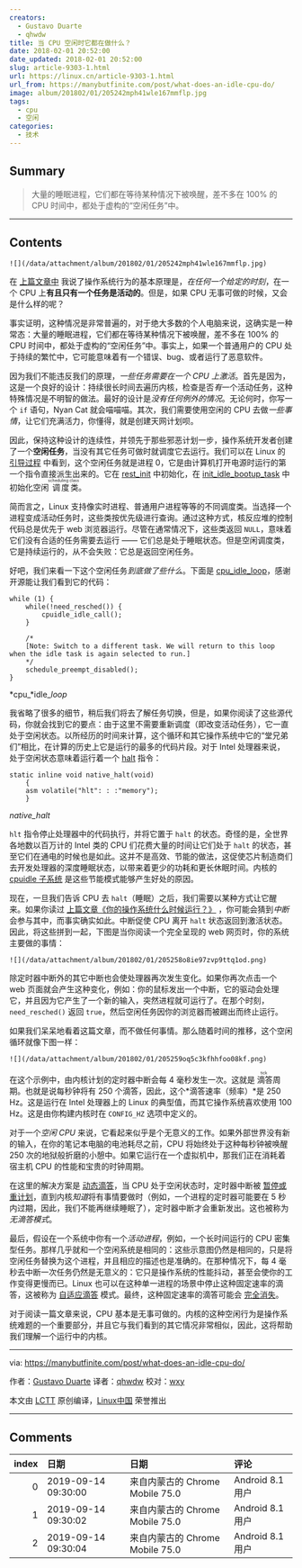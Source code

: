 ```yaml
---
creators:
  - Gustavo Duarte
  - qhwdw
title: 当 CPU 空闲时它都在做什么？
date: 2018-02-01 20:52:00
date_updated: 2018-02-01 20:52:00
slug: article-9303-1.html
url: https://linux.cn/article-9303-1.html
url_from: https://manybutfinite.com/post/what-does-an-idle-cpu-do/
image: album/201802/01/205242mph41wle167mmflp.jpg
tags:
  - cpu
  - 空闲
categories:
  - 技术
---
```


## Summary

> 大量的睡眠进程，它们都在等待某种情况下被唤醒，差不多在 100% 的 CPU 时间中，都处于虚构的“空闲任务”中。

***

<!-- more -->

## Contents

`![](/data/attachment/album/201802/01/205242mph41wle167mmflp.jpg)`

在 [上篇文章中](https://linux.cn/article-9095-1.html) 我说了操作系统行为的基本原理是，*在任何一个给定的时刻*，在一个 CPU 上**有且只有一个任务是活动的**。但是，如果 CPU 无事可做的时候，又会是什么样的呢？

事实证明，这种情况是非常普遍的，对于绝大多数的个人电脑来说，这确实是一种常态：大量的睡眠进程，它们都在等待某种情况下被唤醒，差不多在 100% 的 CPU 时间中，都处于虚构的“空闲任务”中。事实上，如果一个普通用户的 CPU 处于持续的繁忙中，它可能意味着有一个错误、bug、或者运行了恶意软件。

因为我们不能违反我们的原理，*一些任务需要在一个 CPU 上激活*。首先是因为，这是一个良好的设计：持续很长时间去遍历内核，检查是否*有*一个活动任务，这种特殊情况是不明智的做法。最好的设计是*没有任何例外的情况*。无论何时，你写一个 `if` 语句，Nyan Cat 就会喵喵喵。其次，我们需要使用空闲的 CPU 去做*一些事情*，让它们充满活力，你懂得，就是创建天网计划呗。

因此，保持这种设计的连续性，并领先于那些邪恶计划一步，操作系统开发者创建了一个**空闲任务**，当没有其它任务可做时就调度它去运行。我们可以在 Linux 的 [引导过程](https://manybutfinite.com/post/kernel-boot-process) 中看到，这个空闲任务就是进程 0，它是由计算机打开电源时运行的第一个指令直接派生出来的。它在 [rest\_init](https://github.com/torvalds/linux/blob/v3.17/init/main.c#L393) 中初始化，在 [init\_idle\_bootup\_task](https://github.com/torvalds/linux/blob/v3.17/kernel/sched/core.c#L4538) 中初始化空闲<ruby> 调度类 <rt>  scheduling class </rt></ruby>。

简而言之，Linux 支持像实时进程、普通用户进程等等的不同调度类。当选择一个进程变成活动任务时，这些类按优先级进行查询。通过这种方式，核反应堆的控制代码总是优先于 web 浏览器运行。尽管在通常情况下，这些类返回 `NULL`，意味着它们没有合适的任务需要去运行 —— 它们总是处于睡眠状态。但是空闲调度类，它是持续运行的，从不会失败：它总是返回空闲任务。

好吧，我们来看一下这个空闲任务*到底做了些什么*。下面是 [cpu\_idle\_loop](https://github.com/torvalds/linux/blob/v3.17/kernel/sched/idle.c#L183)，感谢开源能让我们看到它的代码：

```shell
while (1) {
    while(!need_resched()) {
        cpuidle_idle_call();
    }

    /*
    [Note: Switch to a different task. We will return to this loop when the idle task is again selected to run.]
    */
    schedule_preempt_disabled();
}
```

*cpu\_*idle\_*loop*

我省略了很多的细节，稍后我们将去了解任务切换，但是，如果你阅读了这些源代码，你就会找到它的要点：由于这里不需要重新调度（即改变活动任务），它一直处于空闲状态。以所经历的时间来计算，这个循环和其它操作系统中它的“堂兄弟们”相比，在计算的历史上它是运行的最多的代码片段。对于 Intel 处理器来说，处于空闲状态意味着运行着一个 [halt](https://github.com/torvalds/linux/blob/v3.17/arch/x86/include/asm/irqflags.h#L52) 指令：

```shell
static inline void native_halt(void)
    {
    asm volatile("hlt": : :"memory");
    }
```

*native\_halt*

`hlt` 指令停止处理器中的代码执行，并将它置于 `halt` 的状态。奇怪的是，全世界各地数以百万计的 Intel 类的 CPU 们花费大量的时间让它们处于 `halt` 的状态，甚至它们在通电的时候也是如此。这并不是高效、节能的做法，这促使芯片制造商们去开发处理器的深度睡眠状态，以带来着更少的功耗和更长休眠时间。内核的 [cpuidle 子系统](http://lwn.net/Articles/384146/) 是这些节能模式能够产生好处的原因。

现在，一旦我们告诉 CPU 去 `halt`（睡眠）之后，我们需要以某种方式让它醒来。如果你读过 [上篇文章《你的操作系统什么时候运行？》](https://linux.cn/article-9095-1.html) ，你可能会猜到*中断*会参与其中，而事实确实如此。中断促使 CPU 离开 `halt` 状态返回到激活状态。因此，将这些拼到一起，下图是当你阅读一个完全呈现的 web 网页时，你的系统主要做的事情：

`![](/data/attachment/album/201802/01/205258o8ie97zvp9ttq1od.png)`

除定时器中断外的其它中断也会使处理器再次发生变化。如果你再次点击一个 web 页面就会产生这种变化，例如：你的鼠标发出一个中断，它的驱动会处理它，并且因为它产生了一个新的输入，突然进程就可运行了。在那个时刻， `need_resched()` 返回 `true`，然后空闲任务因你的浏览器而被踢出而终止运行。

如果我们呆呆地看着这篇文章，而不做任何事情。那么随着时间的推移，这个空闲循环就像下图一样：

`![](/data/attachment/album/201802/01/205259oq5c3kfhhfoo08kf.png)`

在这个示例中，由内核计划的定时器中断会每 4 毫秒发生一次。这就是<ruby> 滴答 <rt>  tick </rt></ruby>周期。也就是说每秒钟将有 250 个滴答，因此，这个*滴答速率（频率）*是 250 Hz。这是运行在 Intel 处理器上的 Linux 的典型值，而其它操作系统喜欢使用 100 Hz。这是由你构建内核时在 `CONFIG_HZ` 选项中定义的。

对于一个*空闲 CPU* 来说，它看起来似乎是个无意义的工作。如果外部世界没有新的输入，在你的笔记本电脑的电池耗尽之前，CPU 将始终处于这种每秒钟被唤醒 250 次的地狱般折磨的小憩中。如果它运行在一个虚拟机中，那我们正在消耗着宿主机 CPU 的性能和宝贵的时钟周期。

在这里的解决方案是 [动态滴答](https://github.com/torvalds/linux/blob/v3.17/Documentation/timers/NO_HZ.txt#L17)，当 CPU 处于空闲状态时，定时器中断被 [暂停或重计划](https://github.com/torvalds/linux/blob/v3.17/Documentation/timers/highres.txt#L215)，直到内核*知道*将有事情要做时（例如，一个进程的定时器可能要在 5 秒内过期，因此，我们不能再继续睡眠了），定时器中断才会重新发出。这也被称为*无滴答模式*。

最后，假设在一个系统中你有一个*活动进程*，例如，一个长时间运行的 CPU 密集型任务。那样几乎就和一个空闲系统是相同的：这些示意图仍然是相同的，只是将空闲任务替换为这个进程，并且相应的描述也是准确的。在那种情况下，每 4 毫秒去中断一次任务仍然是无意义的：它只是操作系统的性能抖动，甚至会使你的工作变得更慢而已。Linux 也可以在这种单一进程的场景中停止这种固定速率的滴答，这被称为 [自适应滴答](https://github.com/torvalds/linux/blob/v3.17/Documentation/timers/NO_HZ.txt#L100) 模式。最终，这种固定速率的滴答可能会 [完全消失](http://lwn.net/Articles/549580/)。

对于阅读一篇文章来说，CPU 基本是无事可做的。内核的这种空闲行为是操作系统难题的一个重要部分，并且它与我们看到的其它情况非常相似，因此，这将帮助我们理解一个运行中的内核。

---

via: <https://manybutfinite.com/post/what-does-an-idle-cpu-do/>

作者：[Gustavo Duarte](http://duartes.org/gustavo/blog/about/) 译者：[qhwdw](https://github.com/qhwdw) 校对：[wxy](https://github.com/wxy)

本文由 [LCTT](https://github.com/LCTT/TranslateProject) 原创编译，[Linux中国](https://linux.cn/) 荣誉推出

***

## Comments

|   index | 日期                | 日期                                             | 评论                       |
|--------:|:--------------------|:-------------------------------------------------|:---------------------------|
|       0 | 2019-09-14 09:30:00 | 来自内蒙古的 Chrome Mobile 75.0|Android 8.1 用户 | 好文章&nbsp;&nbsp;太好了！ |
|       1 | 2019-09-14 09:30:02 | 来自内蒙古的 Chrome Mobile 75.0|Android 8.1 用户 | 好文章&nbsp;&nbsp;太好了！ |
|       2 | 2019-09-14 09:30:04 | 来自内蒙古的 Chrome Mobile 75.0|Android 8.1 用户 | 好文章&nbsp;&nbsp;太好了！ |
